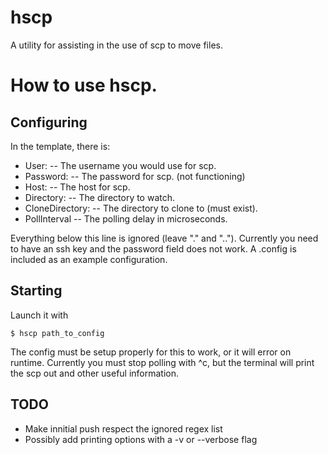 hscp
====

A utility for assisting in the use of scp to move files.

How to use hscp.
================

Configuring
-----------

In the template, there is:
- User:           -- The username you would use for scp.
- Password:       -- The password for scp. (not functioning)
- Host:           -- The host for scp.
- Directory:      -- The directory to watch.
- CloneDirectory: -- The directory to clone to (must exist).
- PollInterval    -- The polling delay in microseconds.

Everything below this line is ignored (leave "." and ".."). 
Currently you need to have an ssh key and the password field does not work. 
A .config is included as an example configuration.


Starting
--------

Launch it with
 
    $ hscp path_to_config

The config must be setup properly for this to work, or it will error on runtime.
Currently you must stop polling with ^c, but the terminal will print the scp out
and other useful information.


TODO
----

- Make innitial push respect the ignored regex list
- Possibly add printing options with a -v or --verbose flag